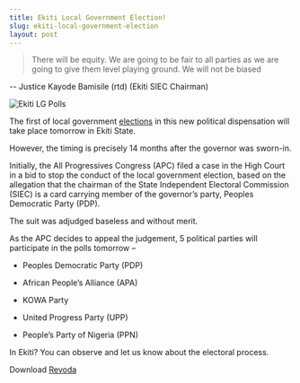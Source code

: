```yaml
---
title: Ekiti Local Government Election!
slug: ekiti-local-government-election
layout: post
---
```


> There will be equity. We are going to be fair to all parties as we are going to give them level playing ground. We will not be biased

-- Justice Kayode Bamisile (rtd) (Ekiti SIEC Chairman)

![Ekiti LG Polls](/media_root/file_archive/ekiti.png "Ekiti LG Polls")

The first of local government [elections](/info/local-government-elections "LG Polls") in this new political dispensation will take place tomorrow in Ekiti State. 

However, the timing is precisely 14 months after the governor was sworn-in.

Initially, the All Progressives Congress (APC) filed a case in the High Court in a bid to stop the conduct of the local government election, based on the allegation that the chairman of the State Independent Electoral Commission (SIEC) is a card carrying member of the governor’s party, Peoples Democratic Party (PDP).

The suit was adjudged baseless and without merit. 

As the APC decides to appeal the judgement, 5 political parties will participate in the polls tomorrow – 

- Peoples Democratic Party (PDP)

- African People’s Alliance (APA)

- KOWA Party

- United Progress Party (UPP)

- People’s Party of Nigeria (PPN)

In Ekiti? You can observe and let us know about the electoral process.

Download [Revoda](http://www.revoda.org.ng/ "ObserverApp")
